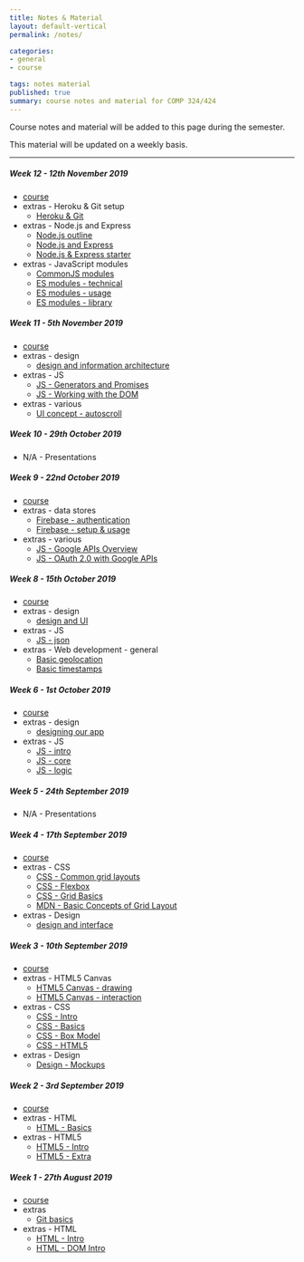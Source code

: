 ```yaml
---
title: Notes & Material
layout: default-vertical
permalink: /notes/

categories:
- general
- course

tags: notes material
published: true
summary: course notes and material for COMP 324/424
---
```


Course notes and material will be added to this page during the semester.

This material will be updated on a weekly basis.

***

<!--
##### Week 15 - 22nd April 2019
  * extras - Final Report Outline
    * [Final Report Outline](/assets/docs/extras/2019/comp424-final-report-outline-2019.pdf)

##### Week 14 - 15th April 2019
  * [course](/assets/docs/2019/spring/comp424-week14.pdf)
  * extras - Final Report Outline
    * [Final Report Outline](/assets/docs/extras/2019/comp424-final-report-outline-2019.pdf)
  * extras - JS
    * [Prototype](/assets/docs/extras/2019/js/js-prototype.pdf)
  * extras - JavaScript modules
    * [CommonJS modules](/assets/docs/extras/2019/modules/commonjs-modules.pdf)
    * [ES modules - technical](/assets/docs/extras/2019/modules/es-modules-technical.pdf)
    * [ES modules - usage](/assets/docs/extras/2019/modules/es-modules-usage.pdf)
    * [ES modules - library](/assets/docs/extras/2019/modules/es-modules-lib.pdf)
  * extras - Web development - patterns
    * [Observer pattern](/assets/docs/extras/2019/web-general/patterns/observer.pdf)
    * [Pubsub pattern](/assets/docs/extras/2019/web-general/patterns/pubsub.pdf)

##### Week 13 - 8th April 2019
  * [course](/assets/docs/2019/spring/comp424-week13.pdf)
  * extras - Heroku & MongoDB setup
    * [Heroku & MongoDB](/assets/docs/extras/2019/various/heroku-mongodb-setup.pdf)
  * extras - Node.js
    * [Node.js updating](/assets/docs/extras/2019/node/update-nodejs.pdf)
  * extras - Node.js, Express, and MongoDB
    * [Node.js and MongoDB](/assets/docs/extras/2019/node/nodejs-mongo-outline.pdf)
  * extras - Node.js API
    * [Heroku & Postman](/assets/docs/extras/2019/node-api-todos/heroku-mongo-postman.pdf)
    * [Data stores & APIs - MongoDB and native driver](/assets/docs/extras/2019/node-api-todos/mongodb-native-driver-api.pdf)
    * [Node Todos API](/assets/docs/extras/2019/node-api-todos/node-todos-api.pdf)
    * [Testing - Node Todos API](/assets/docs/extras/2019/node-api-todos/testing-todos-api.pdf)
  * extras - Node.js testing
    * [assertions](/assets/docs/extras/2019/node/testing/node-testing-assertions.pdf)
    * [mocha](/assets/docs/extras/2019/node/testing/node-testing-mocha.pdf)
    * [postman](/assets/docs/extras/2019/node/testing/node-testing-postman.pdf)
  * extras - Node.js & Web Sockets
    * [Node.js & Socket.io](/assets/docs/extras/2019/node/web-sockets/notes-nodejs-socketio.pdf)
-->

##### Week 12 - 12th November 2019
  * [course](/assets/docs/2019/fall/comp424-week12.pdf)
  * extras - Heroku & Git setup
    * [Heroku & Git](/assets/docs/extras/2019/various/git-heroku-setup.pdf)
  * extras - Node.js and Express
    * [Node.js outline](/assets/docs/extras/2019/node/nodejs-outline.pdf)
    * [Node.js and Express](/assets/docs/extras/2019/node/nodejs-express-outline.pdf)
    * [Node.js & Express starter](/assets/docs/extras/2019/node/node-express-starter.pdf)
  * extras - JavaScript modules
    * [CommonJS modules](/assets/docs/extras/2019/modules/commonjs-modules.pdf)
    * [ES modules - technical](/assets/docs/extras/2019/modules/es-modules-technical.pdf)
    * [ES modules - usage](/assets/docs/extras/2019/modules/es-modules-usage.pdf)
    * [ES modules - library](/assets/docs/extras/2019/modules/es-modules-lib.pdf)

##### Week 11 - 5th November 2019
  * [course](/assets/docs/2019/fall/comp424-week11.pdf)
  * extras - design
	  * [design and information architecture](/assets/docs/extras/2019/design/design-information-architecture.pdf)
  * extras - JS
	  * [JS - Generators and Promises](/assets/docs/extras/2019/js/js-generators-promises.pdf)
	  * [JS - Working with the DOM](/assets/docs/extras/2019/web-general/dom/notes-js-dom.pdf)
  * extras - various
	  * [UI concept - autoscroll](/assets/docs/extras/2019/web-general/basic/notes-basic-autoscroll.pdf)

##### Week 10 - 29th October 2019

  * N/A - Presentations

##### Week 9 - 22nd October 2019
  * [course](/assets/docs/2019/fall/comp424-week9.pdf)
  * extras - data stores
	  * [Firebase - authentication](/assets/docs/extras/2019/data-stores/firebase/ds-firebase-auth-guide.pdf)
	  * [Firebase - setup & usage](/assets/docs/extras/2019/data-stores/firebase/ds-firebase-guide.pdf)
  * extras - various
    * [JS - Google APIs Overview](/assets/docs/extras/2019/various/google-apis-overview.pdf)
    * [JS - OAuth 2.0 with Google APIs](/assets/docs/extras/2019/various/oauth-google-api.pdf)

##### Week 8 - 15th October 2019
  * [course](/assets/docs/2019/fall/comp424-week8.pdf)
  * extras - design
	  * [design and UI](/assets/docs/extras/2019/design/design-interface-intro.pdf)
  * extras - JS
    * [JS - json](/assets/docs/extras/2019/js/js-json.pdf)
  * extras - Web development - general
    * [Basic geolocation](/assets/docs/extras/2019/web-general/basic/notes-basic-geolocation.pdf)
    * [Basic timestamps](/assets/docs/extras/2019/web-general/basic/notes-basic-timestamps.pdf)

##### Week 6 - 1st October 2019
  * [course](/assets/docs/2019/fall/comp424-week6.pdf)
  * extras - design
    * [designing our app](/assets/docs/extras/2019/design/design-our-app.pdf)
  * extras - JS
    * [JS - intro](/assets/docs/extras/2019/js/js-intro.pdf)
    * [JS - core](/assets/docs/extras/2019/js/js-core.pdf)
    * [JS - logic](/assets/docs/extras/2019/js/js-logic.pdf)

##### Week 5 - 24th September 2019

  * N/A - Presentations

##### Week 4 - 17th September 2019
  * [course](/assets/docs/2019/fall/comp424-week4.pdf)
  * extras - CSS
    * [CSS - Common grid layouts](/assets/docs/extras/2019/css/css-grid-common-layouts.pdf)
    * [CSS - Flexbox](/assets/docs/extras/2019/css/css-flexbox-guide.pdf)
    * [CSS - Grid Basics](/assets/docs/extras/2019/css/css-grid.pdf)
    * [MDN - Basic Concepts of Grid Layout](/assets/docs/extras/2019/css/mdn-css-grid-basics.pdf)
  * extras - Design
    * [design and interface](/assets/docs/extras/2019/design/design-interface-intro.pdf)

##### Week 3 - 10th September 2019
  * [course](/assets/docs/2019/fall/comp424-week3.pdf)
  * extras - HTML5 Canvas
	  * [HTML5 Canvas - drawing](/assets/docs/extras/2019/canvas/canvas-drawing.pdf)
	  * [HTML5 Canvas - interaction](/assets/docs/extras/2019/canvas/canvas-interaction.pdf)
  * extras - CSS
    * [CSS - Intro](/assets/docs/extras/2019/css/css-intro.pdf)
    * [CSS - Basics](/assets/docs/extras/2019/css/css-basics.pdf)
    * [CSS - Box Model](/assets/docs/extras/2019/css/css-box-model.pdf)
    * [CSS - HTML5](/assets/docs/extras/2019/css/css-html5.pdf)
  * extras - Design
    * [Design - Mockups](/assets/docs/extras/2019/design/design-mockups.pdf)

##### Week 2 - 3rd September 2019
  * [course](/assets/docs/2019/fall/comp424-week2.pdf)
  * extras - HTML
    * [HTML - Basics](/assets/docs/extras/2019/html/html-basics.pdf)
  * extras - HTML5
    * [HTML5 - Intro](/assets/docs/extras/2019/html5/html5-intro.pdf)
    * [HTML5 - Extra](/assets/docs/extras/2019/html5/html5-extra.pdf)

##### Week 1 - 27th August 2019
  * [course](/assets/docs/2019/fall/comp424-week1.pdf)
  * extras
    * [Git basics](/assets/docs/extras/git-basics.pdf)
  * extras - HTML
    * [HTML - Intro](/assets/docs/extras/2019/html/html-intro.pdf)
    * [HTML - DOM Intro](/assets/docs/extras/2019/html/html-dom-intro.pdf)